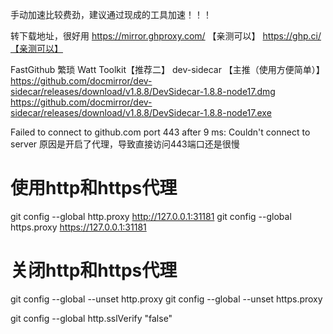 

手动加速比较费劲，建议通过现成的工具加速！！！

转下载地址，很好用
https://mirror.ghproxy.com/ 【亲测可以】
https://ghp.ci/【亲测可以】


FastGithub 繁琐
Watt Toolkit【推荐二】
dev-sidecar 【主推（使用方便简单）】
https://github.com/docmirror/dev-sidecar/releases/download/v1.8.8/DevSidecar-1.8.8-node17.dmg
https://github.com/docmirror/dev-sidecar/releases/download/v1.8.8/DevSidecar-1.8.8-node17.exe


Failed to connect to github.com port 443 after 9 ms: Couldn't connect to server
原因是开启了代理，导致直接访问443端口还是很慢
# 使用http和https代理
git config --global http.proxy http://127.0.0.1:31181
git config --global https.proxy https://127.0.0.1:31181
# 关闭http和https代理
git config --global --unset http.proxy
git config --global --unset https.proxy

git config --global http.sslVerify "false"